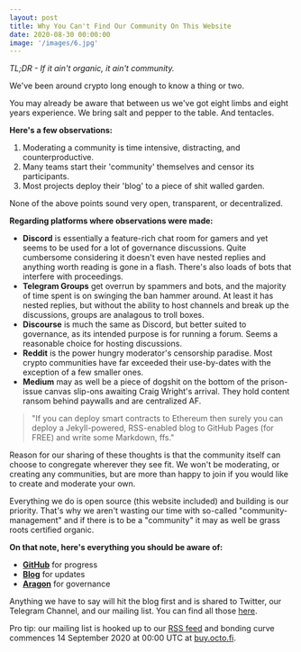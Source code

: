 ```yaml
---
layout: post
title: Why You Can't Find Our Community On This Website
date: 2020-08-30 00:00:00
image: '/images/6.jpg'
---
```


*TL;DR - If it ain't organic, it ain't community.*

We've been around crypto long enough to know a thing or two. 

You may already be aware that between us we've got eight limbs and eight years experience. We bring salt and pepper to the table. And tentacles. 

**Here's a few observations:**

1. Moderating a community is time intensive, distracting, and counterproductive. 
2. Many teams start their 'community' themselves and censor its participants.
3. Most projects deploy their 'blog' to a piece of shit walled garden.

None of the above points sound very open, transparent, or decentralized. 

**Regarding platforms where observations were made:**

* **Discord** is essentially a feature-rich chat room for gamers and yet seems to be used for a lot of governance discussions. Quite cumbersome considering it doesn't even have nested replies and anything worth reading is gone in a flash. There's also loads of bots that interfere with proceedings. 
* **Telegram Groups** get overrun by spammers and bots, and the majority of time spent is on swinging the ban hammer around. At least it has nested replies, but without the ability to host channels and break up the discussions, groups are analagous to troll boxes.
* **Discourse** is much the same as Discord, but better suited to governance, as its intended purpose is for running a forum. Seems a reasonable choice for hosting discussions.
* **Reddit** is the power hungry moderator's censorship paradise. Most crypto communities have far exceeded their use-by-dates with the exception of a few smaller ones.
* **Medium** may as well be a piece of dogshit on the bottom of the prison-issue canvas slip-ons awaiting Craig Wright's arrival. They hold content ransom behind paywalls and are centralized AF.

> "If you can deploy smart contracts to Ethereum then surely you can deploy a Jekyll-powered, RSS-enabled blog to GitHub Pages (for FREE) and write some Markdown, ffs."

Reason for our sharing of these thoughts is that the community itself can choose to congregate wherever they see fit. We won't be moderating, or creating any communities, but are more than happy to join if you would like to create and moderate your own. 

Everything we do is open source (this website included) and building is our priority. That's why we aren't wasting our time with so-called "community-management" and if there is to be a "community" it may as well be grass roots certified organic.

**On that note, here's everything you should be aware of:**

* [**GitHub**](https://github.com/octofi) for progress
* [**Blog**](/blog/) for updates
* [**Aragon**](https://dao.octo.fi) for governance

Anything we have to say will hit the blog first and is shared to Twitter, our Telegram Channel, and our mailing list. You can find all those [here](#get-updates).

Pro tip: our mailing list is hooked up to our [RSS feed](https://octo.fi/feed.xml) and bonding curve commences 14 September 2020 at 00:00 UTC at [buy.octo.fi](https://buy.octo.fi). 
